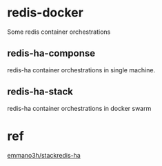 # redis-docker

Some redis container orchestrations

## redis-ha-componse

redis-ha container orchestrations in single machine.

## redis-ha-stack

redis-ha container orchestrations in docker swarm

# ref

[emmano3h/stackredis-ha](https://github.com/emmano3h/stackredis-ha)
